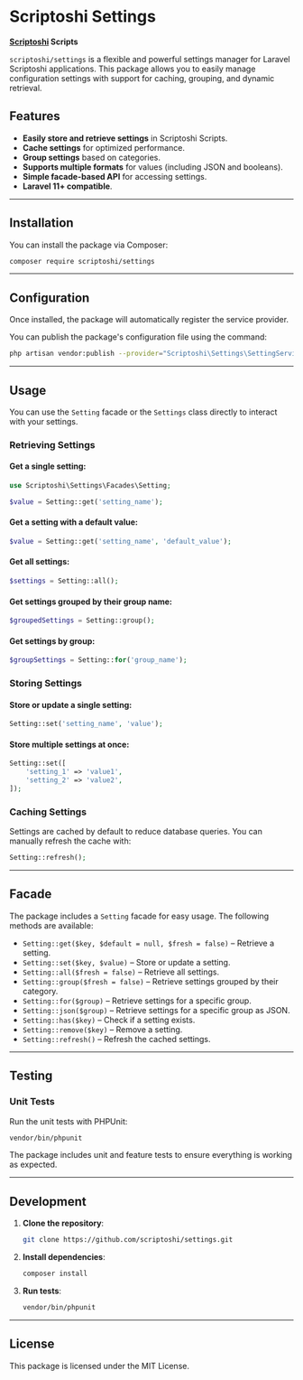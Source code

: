 # Scriptoshi Settings

**[Scriptoshi](https://www.scriptoshi.com) Scripts**

`scriptoshi/settings` is a flexible and powerful settings manager for Laravel Scriptoshi applications. This package allows you to easily manage configuration settings with support for caching, grouping, and dynamic retrieval.

## Features

-   **Easily store and retrieve settings** in Scriptoshi Scripts.
-   **Cache settings** for optimized performance.
-   **Group settings** based on categories.
-   **Supports multiple formats** for values (including JSON and booleans).
-   **Simple facade-based API** for accessing settings.
-   **Laravel 11+ compatible**.

---

## Installation

You can install the package via Composer:

```bash
composer require scriptoshi/settings
```

---

## Configuration

Once installed, the package will automatically register the service provider.

You can publish the package's configuration file using the command:

```bash
php artisan vendor:publish --provider="Scriptoshi\Settings\SettingServiceProvider"
```

---

## Usage

You can use the `Setting` facade or the `Settings` class directly to interact with your settings.

### Retrieving Settings

#### Get a single setting:

```php
use Scriptoshi\Settings\Facades\Setting;

$value = Setting::get('setting_name');
```

#### Get a setting with a default value:

```php
$value = Setting::get('setting_name', 'default_value');
```

#### Get all settings:

```php
$settings = Setting::all();
```

#### Get settings grouped by their group name:

```php
$groupedSettings = Setting::group();
```

#### Get settings by group:

```php
$groupSettings = Setting::for('group_name');
```

### Storing Settings

#### Store or update a single setting:

```php
Setting::set('setting_name', 'value');
```

#### Store multiple settings at once:

```php
Setting::set([
    'setting_1' => 'value1',
    'setting_2' => 'value2',
]);
```

### Caching Settings

Settings are cached by default to reduce database queries. You can manually refresh the cache with:

```php
Setting::refresh();
```

---

## Facade

The package includes a `Setting` facade for easy usage. The following methods are available:

-   `Setting::get($key, $default = null, $fresh = false)` – Retrieve a setting.
-   `Setting::set($key, $value)` – Store or update a setting.
-   `Setting::all($fresh = false)` – Retrieve all settings.
-   `Setting::group($fresh = false)` – Retrieve settings grouped by their category.
-   `Setting::for($group)` – Retrieve settings for a specific group.
-   `Setting::json($group)` – Retrieve settings for a specific group as JSON.
-   `Setting::has($key)` – Check if a setting exists.
-   `Setting::remove($key)` – Remove a setting.
-   `Setting::refresh()` – Refresh the cached settings.

---

## Testing

### Unit Tests

Run the unit tests with PHPUnit:

```bash
vendor/bin/phpunit
```

The package includes unit and feature tests to ensure everything is working as expected.

---

## Development

1. **Clone the repository**:

    ```bash
    git clone https://github.com/scriptoshi/settings.git
    ```

2. **Install dependencies**:

    ```bash
    composer install
    ```

3. **Run tests**:
    ```bash
    vendor/bin/phpunit
    ```

---

## License

This package is licensed under the MIT License.
